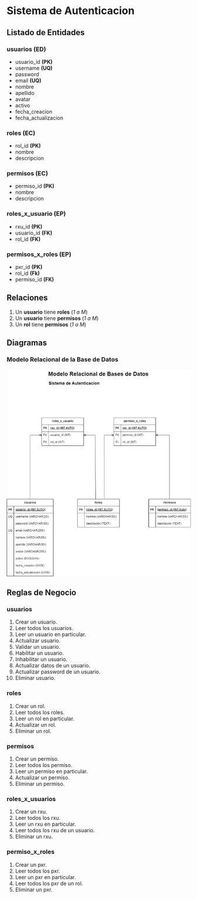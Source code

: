 # Sistema de Autenticacion

## Listado de Entidades

### usuarios **(ED)**

- usuario_id **(PK)**
- username  **(UQ)**
- password
- email  **(UQ)**
- nombre
- apellido
- avatar
- activo
- fecha_creacion
- fecha_actualizacion

### roles **(EC)**

- rol_id **(PK)**
- nombre
- descripcion

### permisos **(EC)**

- permiso_id **(PK)**
- nombre
- descripcion

### roles_x_usuario **(EP)**

- rxu_id **(PK)**
- usuario_id **(FK)**
- rol_id **(FK)**

### permisos_x_roles **(EP)**

- pxr_id **(PK)**
- rol_id **(Fk)**
- permiso_id **(FK)**

## Relaciones

1. Un **usuario** tiene **roles** (_1 a M_)
1. Un **usuario** tiene **permisos** (_1 a M_)
1. Un **rol** tiene **permisos** (_1 a M_)

## Diagramas

### Modelo Relacional de la Base de Datos

![Modelo Relacional](SistemaAutenticacion.png)

## Reglas de Negocio

### usuarios

1. Crear un usuario.
1. Leer todos los usuarios.
1. Leer un usuario en particular.
1. Actualizar usuario.
1. Validar un usuario.
1. Habilitar un usuario.
1. Inhabilitar un usuario.
1. Actualizar datos de un usuario.
1. Actualizar password de un usuario.
1. Eliminar usuario.

### roles

1. Crear un rol.
1. Leer todos los roles.
1. Leer un rol en particular.
1. Actualizar un rol.
1. Eliminar un rol.

### permisos

1. Crear un permiso.
1. Leer todos los permiso.
1. Leer un permiso en particular.
1. Actualizar un permiso.
1. Eliminar un permiso.

### roles_x_usuarios

1. Crear un rxu.
1. Leer todos los rxu.
1. Leer un rxu en particular.
1. Leer todos los rxu de un usuario.
1. Eliminar un rxu.

### permiso_x_roles

1. Crear un pxr.
1. Leer todos los pxr.
1. Leer un pxr en particular.
1. Leer todos los pxr de un rol.
1. Eliminar un pxr.